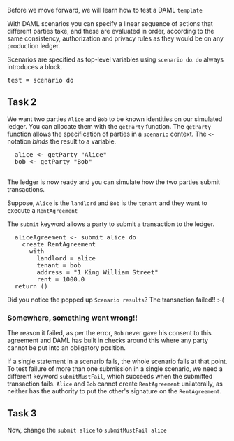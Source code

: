 Before we move forward, we will learn how to test a DAML `template`

With DAML scenarios you can specify a linear sequence of actions that different parties take, and
these are evaluated in order, according to the same consistency, authorization and privacy rules as
they would be on any production ledger.


Scenarios are specified as top-level variables using `scenario do`. `do` always introduces a block.
<pre class="file" data-filename="daml/Rentals.daml" data-target="append">
test = scenario do
</pre>
## Task 2

We want two parties `Alice` and `Bob` to be known identities on our simulated ledger. You can
allocate them with the `getParty` function. The `getParty` function allows the specification of parties in a `scenario` context. The `<-` notation _binds_ the result to a variable.

<pre class="file" data-filename="daml/Rentals.daml" data-target="append">
  alice <- getParty "Alice"
  bob <- getParty "Bob"

</pre>

The ledger is now ready and you can simulate how the two parties submit transactions.

Suppose, `Alice` is the `landlord` and `Bob` is the `tenant` and they want to execute a `RentAgreement`

The `submit` keyword allows a party to submit a transaction to the ledger.


<pre class="file" data-filename="daml/Rentals.daml" data-target="append">
  aliceAgreement <- submit alice do
    create RentAgreement 
      with
        landlord = alice
        tenant = bob
        address = "1 King William Street"
        rent = 1000.0
  return ()
</pre>

Did you notice the popped up `Scenario results`? The transaction failed!! :-(

### Somewhere, something went wrong!! 

The reason it failed, as per the error, `Bob` never gave his consent to this agreement and DAML has built in checks around this where any party cannot be put into an obligatory position. 

If a single statement in a scenario fails, the whole scenario fails at that point. To test failure of more than one submission in a single scenario, we need a different keyword `submitMustFail`, which succeeds when the submitted transaction fails. `Alice` and `Bob` cannot create `RentAgreement` unilaterally, as neither has the authority to put the other's signature on the `RentAgreement`.

## Task 3
Now, change the `submit alice` to `submitMustFail alice` 

